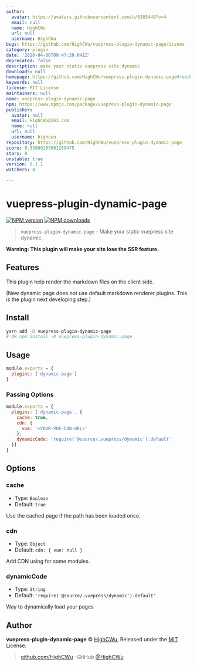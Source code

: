 ```yaml
---
author:
  avatar: https://avatars.githubusercontent.com/u/8385448?v=4
  email: null
  name: HighCWu
  url: null
  username: HighCWu
bugs: https://github.com/HighCWu/vuepress-plugin-dynamic-page/issues
category: plugin
date: '2020-04-06T09:47:29.041Z'
deprecated: false
description: make your static vuepress site dynamic
downloads: null
homepage: https://github.com/HighCWu/vuepress-plugin-dynamic-page#readme
keywords: null
license: MIT License
maintainers: null
name: vuepress-plugin-dynamic-page
npm: https://www.npmjs.com/package/vuepress-plugin-dynamic-page
publisher:
  avatar: null
  email: HighCWu@163.com
  name: null
  url: null
  username: highcwu
repository: https://github.com/HighCWu/vuepress-plugin-dynamic-page
score: 0.33809263001268475
stars: 0
unstable: true
version: 0.1.1
watchers: 0

---
```


# vuepress-plugin-dynamic-page

[![NPM version](https://badgen.net/npm/v/vuepress-plugin-dynamic-page)](https://npmjs.com/package/vuepress-plugin-dynamic-page) [![NPM downloads](https://badgen.net/npm/dm/vuepress-plugin-dynamic-page)](https://npmjs.com/package/vuepress-plugin-dynamic-page)


> `vuepress-plugin-dynamic-page` - Make your static vuepress site dynamic.

**Warning: This plugin will make your site lose the SSR feature.**

## Features

This plugin help render the markdown files on the client side.

(New dynamic page does not use default markdown renderer plugins. This is the plugin next developing step.)

## Install

```bash
yarn add -D vuepress-plugin-dynamic-page
# OR npm install -D vuepress-plugin-dynamic-page
```

## Usage

```javascript
module.exports = {
  plugins: ['dynamic-page']
}
```

### Passing Options

```javascript
module.exports = {
  plugins: ['dynamic-page', {
    cache: true,
    cdn: {
      vue: '<YOUR-VUE-CDN-URL>'
    },
    dynamicCode: `require('@source/.vuepress/dynamic').default`
  }]
}
```

## Options

### cache

- Type: `Boolean`
- Default: `true`

Use the cached page if the path has been loaded once. 

### cdn

- Type: `Object`
- Default: `cdn: {
      vue: null
    }`

Add CDN using for some modules.

### dynamicCode

- Type: `String`
- Default: `'require('@source/.vuepress/dynamic').default'`

Way to dynamically load your pages

## Author

**vuepress-plugin-dynamic-page** © [HighCWu](https://github.com/HighCWu), Released under the [MIT](./LICENSE) License.<br>

> [github.com/HighCWu](https://github.com/HighCWu) · GitHub [@HighCWu](https://github.com/HighCWu) 
